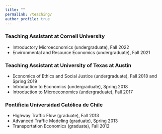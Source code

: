 ```yaml
---
title: ""
permalink: /teaching/
author_profile: true
---
```


### Teaching Assistant at Cornell University

- Introductory Microeconomics (undergraduate), Fall 2022
- Environmental and Resource Economics (undergraduate), Fall 2021

### Teaching Assistant at University of Texas at Austin

- Economics of Ethics and Social Justice (undergraduate), Fall 2018 and Spring 2019
- Introduction to Economics (undergraduate), Spring 2018
- Introduction to Microeconomics (undergraduate), Fall 2017

### Pontificia Universidad Católica de Chile

- Highway Traffic Flow (graduate), Fall 2013
- Advanced Traffic Modeling (graduate), Spring 2013
- Transportation Economics (graduate), Fall 2012

